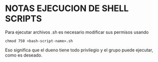 # NOTAS EJECUCION DE SHELL SCRIPTS

Para ejecutar archivos .sh es necesario modificar sus permisos usando

```
chmod 750 <bash-script-name>.sh
```

Eso significa que el dueno tiene todo privilegio y el grupo puede ejecutar, como es deseado.